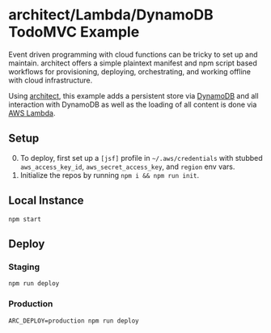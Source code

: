 # architect/Lambda/DynamoDB TodoMVC Example

Event driven programming with cloud functions can be tricky to set up and maintain. architect offers a simple plaintext manifest and npm script based workflows for provisioning, deploying, orchestrating, and working offline with cloud infrastructure.

Using [architect](https://arc.codes), this example adds a persistent store via [DynamoDB](https://aws.amazon.com/dynamodb/) and all interaction with DynamoDB as well as the loading of all content is done via [AWS Lambda](https://aws.amazon.com/lambda/).

## Setup

0. To deploy, first set up a `[jsf]` profile in `~/.aws/credentials` with stubbed `aws_access_key_id`, `aws_secret_access_key`, and `region` env vars.
1. Initialize the repos by running `npm i && npm run init`.

## Local Instance

```
npm start
```

## Deploy

### Staging

```
npm run deploy
```

### Production

```
ARC_DEPLOY=production npm run deploy
```
